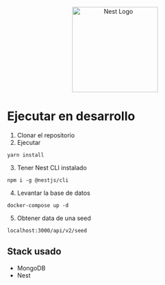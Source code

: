 <p align="center">
  <a href="http://nestjs.com/" target="blank"><img src="https://nestjs.com/img/logo-small.svg" width="200" alt="Nest Logo" /></a>
</p>

# Ejecutar en desarrollo 
 1. Clonar el repositorio
 2. Ejecutar
 ```
 yarn install
 ```
 3. Tener Nest CLI instalado
 ```
 npm i -g @nestjs/cli
 ```
 4. Levantar la base de datos
 ```
 docker-compose up -d
 ```
 5. Obtener data de una seed
 ```
 localhost:3000/api/v2/seed
 ```

 ## Stack usado 
 * MongoDB
 * Nest